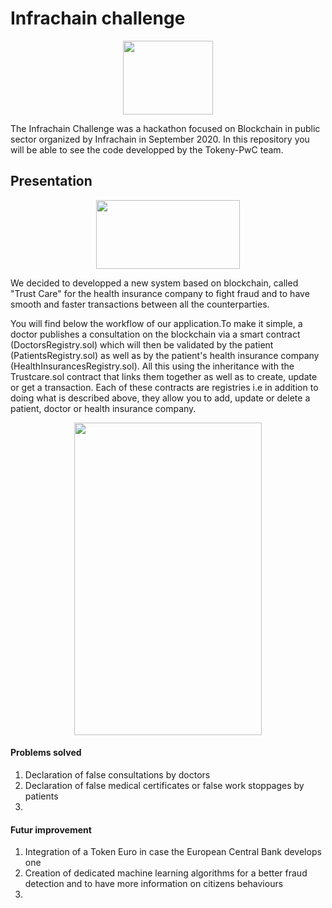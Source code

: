 # Infrachain challenge

<p align="center">
  <img width="144" height="118" src="https://imgur.com/RfvoSDX.png">
</p>

The Infrachain Challenge was a hackathon focused on Blockchain in public sector organized by Infrachain in September 2020. In this repository you will be able to see the code developped by the Tokeny-PwC team.

## Presentation 

<p align="center">
  <img width="230" height="110" src="https://imgur.com/HoooTrT.png">
</p>

We decided to developped a new system based on blockchain, called "Trust Care" for the health insurance company to fight fraud and to have smooth and faster transactions between all the counterparties.

You will find below the workflow of our application.To make it simple, a doctor publishes a consultation on the blockchain via a smart contract (DoctorsRegistry.sol) which will then be validated by the patient (PatientsRegistry.sol) as well as by the patient's health insurance company (HealthInsurancesRegistry.sol). All this using the inheritance with the Trustcare.sol contract that links them together as well as to create, update or get a transaction. Each of these contracts are registries i.e in addition to doing what is described above, they allow you to add, update or delete a patient, doctor or health insurance company. 

<p align="center">
  <img width="300" height="500" src="https://imgur.com/8Z1feqX.png">
</p>


#### Problems solved

1. Declaration of false consultations by doctors
2. Declaration of false medical certificates or false work stoppages by patients 
3.

#### Futur improvement

1. Integration of a Token Euro in case the European Central Bank develops one
2. Creation of dedicated machine learning algorithms for a better fraud detection and to have more information on citizens behaviours 
3. 
